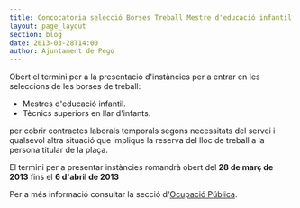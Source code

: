 ```yaml
---
title: Concocatoria selecció Borses Treball Mestre d'educació infantil i Tècnic superior en llar d'infants
layout: page_layout
section: blog
date: 2013-03-28T14:00
author: Ajuntament de Pego
---
```

Obert el termini per a la presentació d'instàncies per a entrar en les seleccions de les borses de treball:

* Mestres d'educació infantil.
* Tècnics superiors en llar d'infants.

per cobrir contractes laborals temporals segons necessitats del servei i qualsevol altra situació que implique la reserva del lloc de treball a la persona titular de la plaça.

El termini per a presentar instàncies romandrà obert del **28 de març de 2013** fins el **6 d'abril de 2013**

Per a més informació consultar la secció d'[Ocupació Pública](/serveis/ocupacio-publica.html).